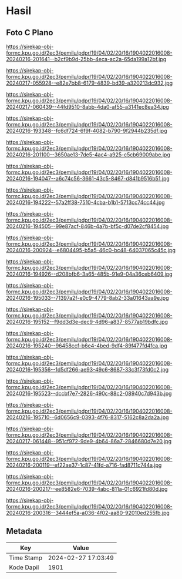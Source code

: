 # Hasil

## Foto C Plano

https://sirekap-obj-formc.kpu.go.id/2ec3/pemilu/pdpr/19/04/02/20/16/1904022016008-20240216-201641--b2cf9b9d-25bb-4eca-ac2a-65da199a12bf.jpg

https://sirekap-obj-formc.kpu.go.id/2ec3/pemilu/pdpr/19/04/02/20/16/1904022016008-20240217-055928--e82e7bb8-6179-4839-bd39-a320213dc932.jpg

https://sirekap-obj-formc.kpu.go.id/2ec3/pemilu/pdpr/19/04/02/20/16/1904022016008-20240217-060439--44fd9510-8abb-4da0-af55-a3141ec8ea34.jpg

https://sirekap-obj-formc.kpu.go.id/2ec3/pemilu/pdpr/19/04/02/20/16/1904022016008-20240216-193348--fc6df724-6f9f-4082-b790-9f2944b235df.jpg

https://sirekap-obj-formc.kpu.go.id/2ec3/pemilu/pdpr/19/04/02/20/16/1904022016008-20240216-201100--3650ae13-7de5-4ac4-a925-c5cb69009abe.jpg

https://sirekap-obj-formc.kpu.go.id/2ec3/pemilu/pdpr/19/04/02/20/16/1904022016008-20240216-194047--a6c74c56-3661-43c5-8467-d841b9516b51.jpg

https://sirekap-obj-formc.kpu.go.id/2ec3/pemilu/pdpr/19/04/02/20/16/1904022016008-20240216-194222--57a2ff38-7510-4cba-b1b1-5713cc74cc44.jpg

https://sirekap-obj-formc.kpu.go.id/2ec3/pemilu/pdpr/19/04/02/20/16/1904022016008-20240216-194505--99e87acf-846b-4a7b-bf5c-d07de2cf8454.jpg

https://sirekap-obj-formc.kpu.go.id/2ec3/pemilu/pdpr/19/04/02/20/16/1904022016008-20240216-200924--e6804495-b5a5-46c0-bc48-64037065c45c.jpg

https://sirekap-obj-formc.kpu.go.id/2ec3/pemilu/pdpr/19/04/02/20/16/1904022016008-20240216-194926--d208bfb6-3a65-485b-91e9-04a36ceb6409.jpg

https://sirekap-obj-formc.kpu.go.id/2ec3/pemilu/pdpr/19/04/02/20/16/1904022016008-20240216-195033--71397a2f-e0c9-4779-8ab2-33a01643aa9e.jpg

https://sirekap-obj-formc.kpu.go.id/2ec3/pemilu/pdpr/19/04/02/20/16/1904022016008-20240216-195152--f9dd3d3e-dec9-4d96-a837-8577ab19bdfc.jpg

https://sirekap-obj-formc.kpu.go.id/2ec3/pemilu/pdpr/19/04/02/20/16/1904022016008-20240216-195240--96458ccf-b6e4-4bed-9df4-89f477fd4fca.jpg

https://sirekap-obj-formc.kpu.go.id/2ec3/pemilu/pdpr/19/04/02/20/16/1904022016008-20240216-195356--1d5df266-ae93-49c6-8687-33c3f73fd0c2.jpg

https://sirekap-obj-formc.kpu.go.id/2ec3/pemilu/pdpr/19/04/02/20/16/1904022016008-20240216-195523--dccbf7e7-2826-490c-88c2-08940c7d943b.jpg

https://sirekap-obj-formc.kpu.go.id/2ec3/pemilu/pdpr/19/04/02/20/16/1904022016008-20240216-195710--6d0656c9-0393-4f76-8317-5162c8a2da2a.jpg

https://sirekap-obj-formc.kpu.go.id/2ec3/pemilu/pdpr/19/04/02/20/16/1904022016008-20240217-061448--951cf972-9de9-4b64-86a7-2846680d7e20.jpg

https://sirekap-obj-formc.kpu.go.id/2ec3/pemilu/pdpr/19/04/02/20/16/1904022016008-20240216-200119--ef22ae37-1c87-41fd-a716-fad8711c744a.jpg

https://sirekap-obj-formc.kpu.go.id/2ec3/pemilu/pdpr/19/04/02/20/16/1904022016008-20240216-200217--ee8582e6-7039-4abc-811a-01c6921fd80d.jpg

https://sirekap-obj-formc.kpu.go.id/2ec3/pemilu/pdpr/19/04/02/20/16/1904022016008-20240216-200316--3444ef5a-a036-4f02-aa80-92010ed255fb.jpg


## Metadata

| Key        | Value               |
| ---------- | ------------------- |
| Time Stamp | 2024-02-27 17:03:49 |
| Kode Dapil | 1901                |



